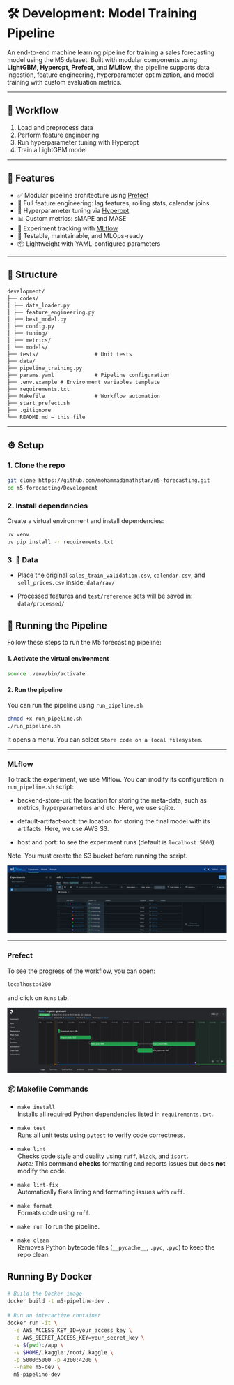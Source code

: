 # 🛠 Development: Model Training Pipeline

An end-to-end machine learning pipeline for training a sales forecasting model using the M5 dataset. Built with modular components using **LightGBM**, **Hyperopt**, **Prefect**, and **MLflow**, the pipeline supports data ingestion, feature engineering, hyperparameter optimization, and model training with custom evaluation metrics.


---


## 🔄 Workflow

1. Load and preprocess data
2. Perform feature engineering
3. Run hyperparameter tuning with Hyperopt
4. Train a LightGBM model

---

## 🚀 Features

- ✅ Modular pipeline architecture using [Prefect](https://docs.prefect.io/)
- 🔁 Full feature engineering: lag features, rolling stats, calendar joins
- 🧪 Hyperparameter tuning via [Hyperopt](https://github.com/hyperopt/hyperopt)
- 📊 Custom metrics: sMAPE and MASE
- 📝 Experiment tracking with [MLflow](https://mlflow.org/)
- 🧼 Testable, maintainable, and MLOps-ready
- 📦 Lightweight with YAML-configured parameters

---

## 📂 Structure

```
development/
├── codes/
│ ├── data_loader.py
│ ├── feature_engineering.py
│ ├── best_model.py
│ ├── config.py
│ ├── tuning/
│ ├── metrics/
│ └── models/
├── tests/                  # Unit tests
├── data/
├── pipeline_training.py
├── params.yaml             # Pipeline configuration
├── .env.example # Environment variables template
├── requirements.txt
├── Makefile                # Workflow automation
├── start_prefect.sh
├── .gitignore
└── README.md ← this file
```

---

## ⚙️ Setup

### 1. Clone the repo

```bash
git clone https://github.com/mohammadimathstar/m5-forecasting.git
cd m5-forecasting/Development
```

### 2. Install dependencies

Create a virtual environment and install dependencies:

```bash
uv venv
uv pip install -r requirements.txt
```


### 3. 📁 Data

- Place the original `sales_train_validation.csv`, `calendar.csv`, and `sell_prices.csv` inside: `data/raw/`

- Processed features and `test/reference` sets will be saved in: `data/processed/`



## 🚀 Running the Pipeline 

Follow these steps to run the M5 forecasting pipeline:

#### 1. Activate the virtual environment

```bash
source .venv/bin/activate
```

#### 2. Run the pipeline

You can run the pipeline using `run_pipeline.sh` 

```bash
chmod +x run_pipeline.sh
./run_pipeline.sh
```
It opens a menu. You can select `Store code on a local filesystem`.

----

### MLflow

To track the experiment, we use Mlflow. You can modify its configuration in `run_pipeline.sh` script:

- backend-store-uri: the location for storing the meta-data, such as metrics, hyperparameters and etc. Here, we use sqlite.

- default-artifact-root: the location for storing the final model with its artifacts. Here, we use AWS S3.

- host and port: to see the experiment runs (default is `localhost:5000`)

Note. You must create the S3 bucket before running the script.

![Mlflow](pics/mlflow-training.png)

----

### Prefect

To see the progress of the workflow, you can open:
```bash
localhost:4200
```
and click on `Runs` tab.


![Prefect](pics/prefect-training.png)



### 📦 Makefile Commands

- `make install`  
  Installs all required Python dependencies listed in `requirements.txt`.

- `make test`  
  Runs all unit tests using `pytest` to verify code correctness.

- `make lint`  
  Checks code style and quality using `ruff`, `black`, and `isort`.  
  *Note:* This command **checks** formatting and reports issues but does **not** modify the code.

- `make lint-fix`  
  Automatically fixes linting and formatting issues with `ruff`.

- `make format`  
  Formats code using `ruff`.

- `make run`
  To run the pipeline.

- `make clean`  
  Removes Python bytecode files (`__pycache__`, `.pyc`, `.pyo`) to keep the repo clean.


## Running By Docker

```bash
# Build the Docker image
docker build -t m5-pipeline-dev .

# Run an interactive container
docker run -it \
  -e AWS_ACCESS_KEY_ID=your_access_key \
  -e AWS_SECRET_ACCESS_KEY=your_secret_key \
  -v $(pwd):/app \
  -v $HOME/.kaggle:/root/.kaggle \
  -p 5000:5000 -p 4200:4200 \
  --name m5-dev \
  m5-pipeline-dev
```